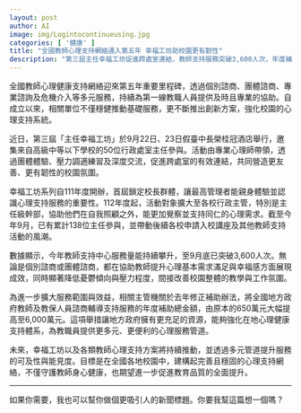 ```yaml
---
layout: post
author: AI
image: img/Logintocontinueusing.jpg
categories: [ '健康' ]
title: "全國教師心理支持網絡邁入第五年 幸福工坊助校園更有韌性"  
description: "第三屆主任幸福工坊促進跨處室連結，教師支持服務突破3,600人次，年度補助金額大幅提升至6,000萬元，強化全國校園心理健康網絡"  "
---
```

全國教師心理健康支持網絡迎來第五年重要里程碑，透過個別諮商、團體諮商、專業諮詢及危機介入等多元服務，持續為第一線教職人員提供及時且專業的協助。自成立以來，相關單位不僅穩健推動基礎服務，更不斷推出創新方案，強化校園的心理支持系統。  

近日，第三屆「主任幸福工坊」於9月22日、23日假臺中長榮桂冠酒店舉行，邀集來自高級中等以下學校的50位行政處室主任參與。活動由專業心理師帶領，透過團體體驗、壓力調適練習及深度交流，促進跨處室的有效連結，共同營造更友善、更有韌性的校園氛圍。  

幸福工坊系列自111年度開辦，首屆鎖定校長群體，讓最高管理者能親身體驗並認識心理支持服務的重要性。112年度起，活動對象擴大至各校行政主管，特別是主任級幹部，協助他們在自我照顧之外，能更加覺察並支持同仁的心理需求。截至今年9月，已有累計138位主任參與，並帶動後續各校申請入校講座及其他教師支持活動的風潮。  

數據顯示，今年教師支持中心服務量能持續攀升，至9月底已突破3,600人次。無論是個別諮商或團體諮商，都在協助教師提升心理基本需求滿足與幸福感方面展現成效，同時顯著降低憂鬱傾向與壓力程度，間接改善校園整體的教學與工作氛圍。  

為進一步擴大服務範圍與效益，相關主管機關於去年修正補助辦法，將全國地方政府教師及教保人員諮商輔導支持服務的年度補助總金額，由原本的650萬元大幅提高至6,000萬元。這項舉措讓地方政府擁有更充足的資源，能夠強化在地心理健康支持體系，為教職員提供更多元、更便利的心理服務管道。  

未來，幸福工坊以及各類教師心理支持方案將持續推動，並透過多元管道提升服務的可及性與能見度。目標是在全國各地校園中，建構起完善且穩固的心理支持網絡，不僅守護教師身心健康，也期望進一步促進教育品質的全面提升。  

---

如果你需要，我也可以幫你做個更吸引人的新聞標題。你要我幫這篇想一個嗎？